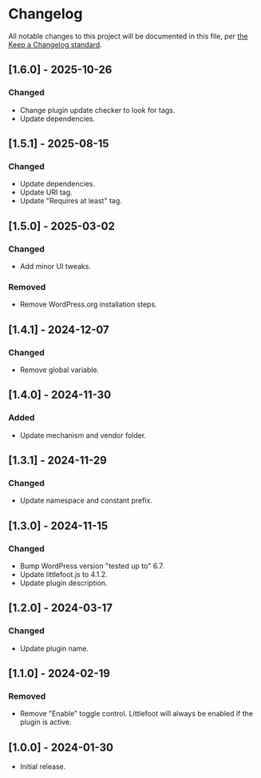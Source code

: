 # Changelog

All notable changes to this project will be documented in this file, per [the Keep a Changelog standard](http://keepachangelog.com/).

## [1.6.0] - 2025-10-26

### Changed

- Change plugin update checker to look for tags.
- Update dependencies.

## [1.5.1] - 2025-08-15

### Changed

- Update dependencies.
- Update URI tag.
- Update "Requires at least" tag.

## [1.5.0] - 2025-03-02

### Changed

- Add minor UI tweaks.

### Removed

- Remove WordPress.org installation steps.

## [1.4.1] - 2024-12-07

### Changed

- Remove global variable.

## [1.4.0] - 2024-11-30

### Added

- Update mechanism and vendor folder.

## [1.3.1] - 2024-11-29

### Changed

- Update namespace and constant prefix.

## [1.3.0] - 2024-11-15

### Changed

- Bump WordPress version "tested up to" 6.7.
- Update littlefoot.js to 4.1.2.
- Update plugin description.

## [1.2.0] - 2024-03-17

### Changed

- Update plugin name.

## [1.1.0] - 2024-02-19

### Removed

- Remove "Enable" toggle control. Littlefoot will always be enabled if the plugin is active.

## [1.0.0] - 2024-01-30

- Initial release.
